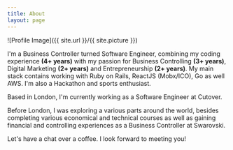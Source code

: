 ```yaml
---
title: About
layout: page
---
```


![Profile Image]({{ site.url }}/{{ site.picture }})

<div class='description'>
	<p>I'm a Business Controller turned Software Engineer, combining my coding experience <strong>(4+ years)</strong> with my passion for Business Controlling <strong>(3+ years)</strong>, Digital Marketing <strong>(2+ years)</strong> and Entrepreneurship <strong>(2+ years)</strong>. My main stack contains working with Ruby on Rails, ReactJS (Mobx/ICO), Go as well AWS. I'm also a Hackathon and sports enthusiast.
	</p>
	<p>
	  Based in London, I'm currently working as a Software Engineer at Cutover.
	</p>
	<p>
	  Before London, I was exploring a various parts around the world, besides completing various economical and technical courses as well as gaining financial and controlling experiences as a Business Controller at Swarovski.
	</p>
	<p>
	  Let's have a chat over a coffee. I look forward to meeting you!
	</p>
<div>
